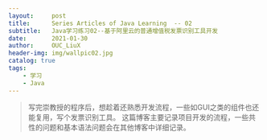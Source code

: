 ```yaml
---
layout:     post
title:      Series Articles of Java Learning  -- 02
subtitle:   Java学习练习02--基于阿里云的普通增值税发票识别工具开发
date:       2021-01-30
author:     OUC_LiuX
header-img: img/wallpic02.jpg
catalog: true
tags:
    - 学习
    - Java
---
```


<head>
    <script src="https://cdn.mathjax.org/mathjax/latest/MathJax.js?config=TeX-AMS-MML_HTMLorMML" type="text/javascript"></script>
    <script type="text/x-mathjax-config">
        MathJax.Hub.Config({
            tex2jax: {
            skipTags: ['script', 'noscript', 'style', 'textarea', 'pre'],
            inlineMath: [['$','$']]
            }
        });
    </script>
</head>     

>  写完崇教授的程序后，想趁着还熟悉开发流程，一些如GUI之类的组件也还能复用，写个发票识别工具。
>  这篇博客主要记录项目开发的流程，一些共性的问题和基本语法问题会在其他博客中详细记录。  
